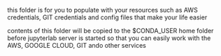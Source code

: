 this folder is for you to populate with your resources such as
AWS credentials, GIT credentials and config files that make your life easier

contents of this folder will be copied to the $CONDA\_USER home folder 
before jupyterlab server is started so that you can easily work with the AWS,
GOOGLE CLOUD, GIT ando other services

